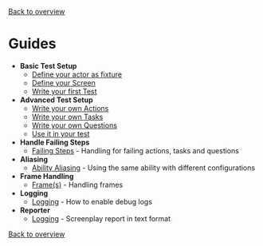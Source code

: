 [Back to overview](../../README.md)

# Guides

- **Basic Test Setup**
  - [Define your actor as fixture](./basic_test_setup/actor_fixture.md)
  - [Define your Screen](./basic_test_setup/screen.md)
  - [Write your first Test](./basic_test_setup/writing_tests.md)
- **Advanced Test Setup**
  - [Write your own Actions](./advanced_test_setup/create_action.md)
  - [Write your own Tasks](./advanced_test_setup/create_task.md)
  - [Write your own Questions](./advanced_test_setup/create_question.md)
  - [Use it in your test](./advanced_test_setup/write_tests.md)
- **Handle Failing Steps**
  - [Failing Steps](./failing_steps/failing_steps.md) - Handling for failing actions, tasks and questions
- **Aliasing**
  - [Ability Aliasing](./ability_aliasing/ability_aliasing.md) - Using the same ability with different configurations
- **Frame Handling**
  - [Frame(s)](./frame_handling/frame_handling.md) - Handling frames
- **Logging**
  - [Logging](./logging/logging.md) - How to enable debug logs
- **Reporter**
  - [Logging](./reporter/text.md) - Screenplay report in text format

[Back to overview](../../README.md)